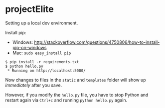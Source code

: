 projectElite
============

Setting up a local dev environment.

Install pip:
- Windows: http://stackoverflow.com/questions/4750806/how-to-install-pip-on-windows
- Mac: `sudo easy_install pip`


```
$ pip install -r requirements.txt
$ python hello.py
 * Running on http://localhost:5000/
```

Now changes to files in the `static` and `templates` folder will show up *immediately* after you save.

However, if you modify the `hello.py` file, you have to stop Python and restart again via `Ctrl+c` and running `python hello.py` again.




